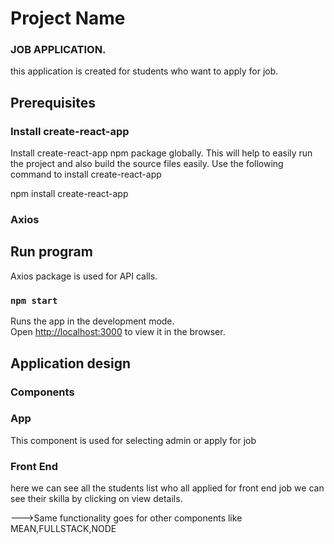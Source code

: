 # Project Name

### JOB APPLICATION.

this application is created for students who want to apply for job.

## Prerequisites

### Install create-react-app

Install create-react-app npm package globally. This will help to easily run the project and also build the source files easily. Use the following command to install create-react-app

npm install create-react-app

### Axios

## Run program

Axios package is used for API calls.
### `npm start`

Runs the app in the development mode.\
Open [http://localhost:3000](http://localhost:3000) to view it in the browser.

## Application design

### Components

### App 

This component is used for selecting admin or apply for job

### Front End 

here we can see all the students list who all applied for front end job we can see their skilla by clicking on view details.

--->Same functionality goes for other components like MEAN,FULLSTACK,NODE
